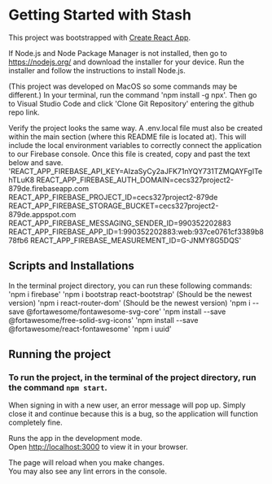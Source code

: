# Getting Started with Stash

This project was bootstrapped with [Create React App](https://github.com/facebook/create-react-app).

If Node.js and Node Package Manager is not installed, then go to https://nodejs.org/ and download the installer for your device.
Run the installer and follow the instructions to install Node.js.

(This project was developed on MacOS so some commands may be different.)
In your terminal, run the command 'npm install -g npx'.
Then go to Visual Studio Code and click 'Clone Git Repository' entering the github repo link.

Verify the project looks the same way. 
A .env.local file must also be created within the main section (where this README file is located at).
This will include the local environment variables to correctly connect the application to our Firebase console.
Once this file is created, copy and past the text below and save.
'REACT_APP_FIREBASE_API_KEY=AIzaSyCy2aJFK71nYQY731TZMQAYFgITehTLuK8
REACT_APP_FIREBASE_AUTH_DOMAIN=cecs327project2-879de.firebaseapp.com
REACT_APP_FIREBASE_PROJECT_ID=cecs327project2-879de
REACT_APP_FIREBASE_STORAGE_BUCKET=cecs327project2-879de.appspot.com
REACT_APP_FIREBASE_MESSAGING_SENDER_ID=990352202883
REACT_APP_FIREBASE_APP_ID=1:990352202883:web:937ce0761cf3389b878fb6
REACT_APP_FIREBASE_MEASUREMENT_ID=G-JNMY8G5DQS'

## Scripts and Installations

In the terminal project directory, you can run these following commands:
'npm i firebase'
'npm i bootstrap react-bootstrap' (Should be the newest version)
'npm i react-router-dom' (Should be the newest version)
'npm i --save @fortawesome/fontawesome-svg-core'
'npm install --save @fortawesome/free-solid-svg-icons'
'npm install --save @fortawesome/react-fontawesome'
'npm i uuid'

## Running the project

### To run the project, in the terminal of the project directory, run the command `npm start`.

When signing in with a new user, an error message will pop up.
Simply close it and continue because this is a bug, so the application will function completely fine.

Runs the app in the development mode.\
Open [http://localhost:3000](http://localhost:3000) to view it in your browser.

The page will reload when you make changes.\
You may also see any lint errors in the console.
